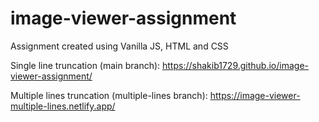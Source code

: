 # image-viewer-assignment

Assignment created using Vanilla JS, HTML and CSS

Single line truncation (main branch): https://shakib1729.github.io/image-viewer-assignment/

Multiple lines truncation (multiple-lines branch): https://image-viewer-multiple-lines.netlify.app/
